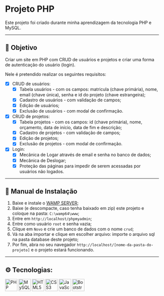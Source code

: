 # Projeto PHP

Este projeto foi criado durante minha aprendizagem da tecnologia PHP e MySQL.

***

## 🎯 Objetivo

Criar um site em PHP com CRUD de usuários e projetos e criar uma forma de autenticação do usuário (login).

Nele é pretendido realizar os seguintes requisitos:
- [x] CRUD de usuários:
  - [x] Tabela usuários - com os campos: matricula (chave primária), nome, email (chave única), senha e id do projeto (chave estrangeira);
  - [x] Cadastro de usuários - com validação de campos;
  - [x] Edição de usuários;
  - [x] Exclusão de usuários - com modal de confirmação.
- [x] CRUD de projetos:
  - [x] Tabela projetos - com os campos: id (chave primária), nome, orçamento, data de início, data de fim e descrição;
  - [x] Cadastro de projetos - com validação de campos;
  - [x] Edição de projetos;
  - [x] Exclusão de projetos - com modal de confirmação.
- [x] Login:
  - [x] Mecânica de Logar através de email e senha no banco de dados;
  - [x] Mecânica de Deslogar;
  - [x] Proteção das páginas para impedir de serem acessadas por usuários não logados.

***

## 📌 Manual de Instalação

1. Baixe e instale o [WAMP SERVER](https://www.wampserver.com/en/#download-wrapper);
2. Baixe (e descompacte, caso tenha baixado em zip) este projeto e coloque na pasta: `C:\wamp64\www`;
3. Entre em `http://localhost/phpmyadmin`;
4. Entre como usuário `root` e senha vazia;
5. Clique em `Novo` e crie um banco de dados com o nome `crud`;
6. Vá na aba importar e clique em escolher arquivo: importe o arquivo sql na pasta database deste projeto;
7. Por fim, abra no seu navegador `http://localhost/[nome-da-pasta-do-projeto]` e o projeto estará funcionando.

***

## ⚙️ Tecnologias: 
<p>
  <img alt="PHP" src="https://cdn.jsdelivr.net/gh/devicons/devicon/icons/php/php-original.svg" height="40px">
  <img alt="MySQL" src="https://cdn.jsdelivr.net/gh/devicons/devicon/icons/mysql/mysql-original.svg" height="40px">
  <img alt="HTML5" src="https://cdn.jsdelivr.net/gh/devicons/devicon/icons/html5/html5-original.svg" height="40px">
  <img alt="CSS3" src="https://cdn.jsdelivr.net/gh/devicons/devicon/icons/css3/css3-original.svg" height="40px">   
  <img alt="JavaScript" src="https://cdn.jsdelivr.net/gh/devicons/devicon/icons/javascript/javascript-original.svg" height="40px">
  <img alt="Bootstrap" src="https://cdn.jsdelivr.net/gh/devicons/devicon/icons/bootstrap/bootstrap-original.svg" height="40px">
</p>
